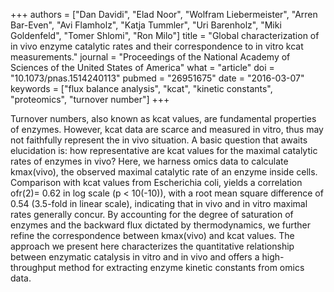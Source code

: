 +++
authors = ["Dan Davidi", "Elad Noor", "Wolfram Liebermeister", "Arren Bar-Even", "Avi Flamholz", "Katja Tummler", "Uri Barenholz", "Miki Goldenfeld", "Tomer Shlomi", "Ron Milo"]
title = "Global characterization of in vivo enzyme catalytic rates and their correspondence to in vitro kcat measurements."
journal = "Proceedings of the National Academy of Sciences of the United States of America"
what = "article"
doi = "10.1073/pnas.1514240113"
pubmed = "26951675"
date = "2016-03-07"
keywords = ["flux balance analysis", "kcat", "kinetic constants", "proteomics", "turnover number"]
+++

Turnover numbers, also known as kcat values, are fundamental properties of enzymes. However, kcat data are scarce and measured in vitro, thus may not faithfully represent the in vivo situation. A basic question that awaits elucidation is: how representative are kcat values for the maximal catalytic rates of enzymes in vivo? Here, we harness omics data to calculate kmax(vivo), the observed maximal catalytic rate of an enzyme inside cells. Comparison with kcat values from Escherichia coli, yields a correlation ofr(2)= 0.62 in log scale (p < 10(-10)), with a root mean square difference of 0.54 (3.5-fold in linear scale), indicating that in vivo and in vitro maximal rates generally concur. By accounting for the degree of saturation of enzymes and the backward flux dictated by thermodynamics, we further refine the correspondence between kmax(vivo) and kcat values. The approach we present here characterizes the quantitative relationship between enzymatic catalysis in vitro and in vivo and offers a high-throughput method for extracting enzyme kinetic constants from omics data.